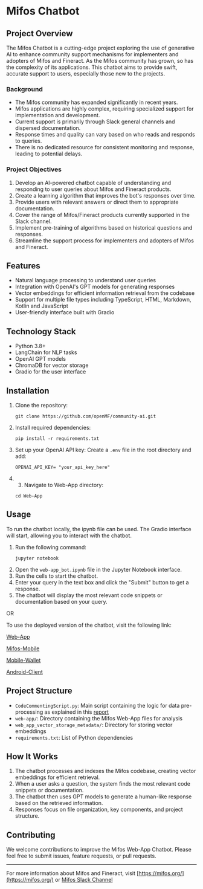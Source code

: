 

# Mifos Chatbot

## Project Overview

The Mifos Chatbot is a cutting-edge project exploring the use of generative AI to enhance community support mechanisms for implementers and adopters of Mifos and Fineract. As the Mifos community has grown, so has the complexity of its applications. This chatbot aims to provide swift, accurate support to users, especially those new to the projects.

### Background

- The Mifos community has expanded significantly in recent years.
- Mifos applications are highly complex, requiring specialized support for implementation and development.
- Current support is primarily through Slack general channels and dispersed documentation.
- Response times and quality can vary based on who reads and responds to queries.
- There is no dedicated resource for consistent monitoring and response, leading to potential delays.

### Project Objectives

1. Develop an AI-powered chatbot capable of understanding and responding to user queries about Mifos and Fineract products.
2. Create a learning algorithm that improves the bot's responses over time.
3. Provide users with relevant answers or direct them to appropriate documentation.
4. Cover the range of Mifos/Fineract products currently supported in the Slack channel.
5. Implement pre-training of algorithms based on historical questions and responses.
6. Streamline the support process for implementers and adopters of Mifos and Fineract.

## Features

- Natural language processing to understand user queries
- Integration with OpenAI's GPT models for generating responses
- Vector embeddings for efficient information retrieval from the codebase
- Support for multiple file types including TypeScript, HTML, Markdown, Kotlin and JavaScript
- User-friendly interface built with Gradio

## Technology Stack

- Python 3.8+
- LangChain for NLP tasks
- OpenAI GPT models
- ChromaDB for vector storage
- Gradio for the user interface

## Installation

1. Clone the repository:
   ```
   git clone https://github.com/openMF/community-ai.git
   ```

2. Install required dependencies:
   ```
   pip install -r requirements.txt
   ```
   
3. Set up your OpenAI API key:
   Create a `.env` file in the root directory and add:
   ```
   OPENAI_API_KEY= "your_api_key_here"
   ```
   
4. 3. Navigate to Web-App directory:
   ```
   cd Web-App
   ```
   
## Usage

To run the chatbot locally, the ipynb file can be used. The Gradio interface will start, allowing you to interact with the chatbot. 

1. Run the following command:
   ```
   jupyter notebook
   ```
2. Open the `web-app_bot.ipynb` file in the Jupyter Notebook interface.
3. Run the cells to start the chatbot.
4. Enter your query in the text box and click the "Submit" button to get a response.
5. The chatbot will display the most relevant code snippets or documentation based on your query.

OR

To use the deployed version of the chatbot, visit the following link: 

[Web-App](https://huggingface.co/spaces/MifosBot/Web-App)

[Mifos-Mobile](https://huggingface.co/spaces/MifosBot/Mifos-Mobile)

[Mobile-Wallet](https://huggingface.co/spaces/MifosBot/Mobile-Wallet)

[Android-Client](https://huggingface.co/spaces/MifosBot/Android-Client)

## Project Structure

- `CodeCommentingScript.py`: Main script containing the logic for data pre-processing as explained in this [report](https://gist.github.com/shubhampal62/f7e5331dc58af05f19e959f847c9d3e5)
- `web-app/`: Directory containing the Mifos Web-App files for analysis
- `web_app_vector_storage_metadata/`: Directory for storing vector embeddings
- `requirements.txt`: List of Python dependencies

## How It Works

1. The chatbot processes and indexes the Mifos codebase, creating vector embeddings for efficient retrieval.
2. When a user asks a question, the system finds the most relevant code snippets or documentation.
3. The chatbot then uses GPT models to generate a human-like response based on the retrieved information.
4. Responses focus on file organization, key components, and project structure.

## Contributing

We welcome contributions to improve the Mifos Web-App Chatbot. Please feel free to submit issues, feature requests, or pull requests.

---

For more information about Mifos and Fineract, visit [https://mifos.org/](https://mifos.org/) or [Mifos Slack Channel](https://mifos.slack.com/)
